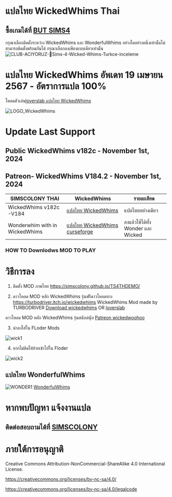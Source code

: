 
# แปลไทย WickedWhims Thai
## ซื้อเกมได้ที่ [BUT SIMS4](https://www.cdkeys.com/pc/games/the-sims-4-standard-edition-pc-cd-key-origin?mw_aref=simscolony)

กรุณาเลือกติดตั้งระหว่าง WickedWhims และ WonderfulWhims อย่างใดอย่างหนึ่งเท่านั้นไม่สามารถติดตั้งพร้อมกันได้
กรุณาเลือกลงเพียงแบบเดียวเท่านั้น
![CLUB-ACIYORUZ-💓Sims-4-Wicked-Whims-Turkce-inceleme](https://user-images.githubusercontent.com/13219372/127035913-4855b0af-ebc4-4239-9b25-57c0f2bb4267.jpg)


# แปลไทย WickedWhims อัพเดท 19 เมษายน 2567 - อัตราการแปล 100%
โหลดตัวเล่น[loverslab แปลไทย WickedWhims](https://www.loverslab.com/files/file/5755-sims-4-wickedwhims-thai-support-wickedwhims-v167c-18-december-2021/)


![LOGO_WickedWhims](https://img.itch.zone/aW1nLzMzMDExODAucG5n/original/mSNqg3.png)
# Update Last Support 
## Public WickedWhims v182c - November 1st, 2024
## Patreon- WickedWhims V184.2  - November 1st, 2024

| SIMSCOLONY THAI| WickedWhims|รายละเอียด|
| ------------- | ------------- | ------------- |
| WickedWhims v182c -V184 | [แปลไทย WickedWhims ]()  |แปลไทยอย่างเดียว|
| Wonderwhim with in WickedWhims  | [แปลไทย WickedWhims curseforge](https://www.curseforge.com/sims4/mods/wonderfulwhims-thai-translation)| ลงแล้วใช้ได้ทั้ง Wonder และ Wicked|


### HOW TO Downlodws MOD TO PLAY

# วิธีการลง
1. ติดตั้ง MOD ภาพไทย
https://simscolony.github.io/TS4THDEMO/

2. ดาวโหลด MOD หลัก WickedWhims  รุ่นฟรีดาวโหลดทาง
https://turbodriver.itch.io/wickedwhims
WickedWhims Mod made by TURBODRIVER   [Download wickedwhims](https://wickedwhimsmod.com/download/) OR
[loverslab](https://www.loverslab.com/files/file/5755-sims-4-thai-translation-for-wickedwhims-435140c-16-april-2019/)


ดาวโหลด MOD หลัก WickedWhims  รุ่นสนับสนุับ
[Patreon wickedwoohoo](https://www.patreon.com/wickedwoohoo)


3. นำลงใส่ใน FLoder Mods

![wick1](https://images2.imgbox.com/13/a1/kwvL8UYq_o.jpg)

4. หากไม่ติดให้ย้ายเข้าไปใน Floder

![wick2](https://user-images.githubusercontent.com/13219372/127035833-41096a39-6cce-4852-8207-d3f88aae143a.jpg)



## แปลไทย WonderfulWhims

![WONDER1](https://img.itch.zone/aW1nLzQyNjc4NDEucG5n/original/bivTAu.png)
[WonderfulWhims](https://simscolony.github.io/WonderfulWhims_Traditional_THAI)


# หากพบปัญหา แจ้งงานแปล
## ติดต่อสอบถามได้ที่ [SIMSCOLONY](https://www.facebook.com/SimsColony/)

# ภายใต้การอนุญาติ 

Creative Commons Attribution-NonCommercial-ShareAlike 4.0 International License.

https://creativecommons.org/licenses/by-nc-sa/4.0/

https://creativecommons.org/licenses/by-nc-sa/4.0/legalcode

